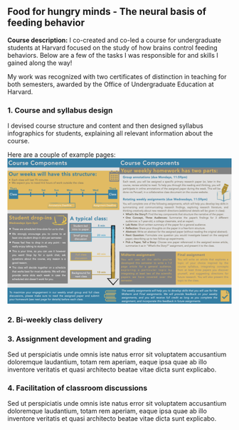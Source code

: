 ## Food for hungry minds - The neural basis of feeding behavior

**Course description:** I co-created and co-led a course for undergraduate students at Harvard focused on the study of how brains control feeding behaviors. Below are a few of the tasks I was responsible for and skills I gained along the way! 

My work was recognized with two certificates of distinction in teaching for both semesters, awarded by the Office of Undergraduate Education at Harvard.

### 1. Course and syllabus design

I devised course structure and content and then designed syllabus infographics for students, explaining all relevant information about the course. 

Here are a couple of example pages:
<img src="images/syllabus_example.png?raw=true"/>

### 2. Bi-weekly class delivery


### 3. Assignment development and grading

Sed ut perspiciatis unde omnis iste natus error sit voluptatem accusantium doloremque laudantium, totam rem aperiam, eaque ipsa quae ab illo inventore veritatis et quasi architecto beatae vitae dicta sunt explicabo. 

### 4. Facilitation of classroom discussions

Sed ut perspiciatis unde omnis iste natus error sit voluptatem accusantium doloremque laudantium, totam rem aperiam, eaque ipsa quae ab illo inventore veritatis et quasi architecto beatae vitae dicta sunt explicabo. 


